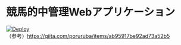 # 競馬的中管理Webアプリケーション

[![Deploy](https://www.herokucdn.com/deploy/button.svg)](https://heroku.com/deploy)
<br>
（参考）https://qiita.com/poruruba/items/ab95917be92ad73a52b5
